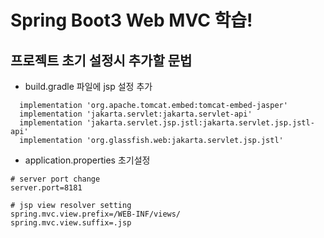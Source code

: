 # Spring Boot3 Web MVC 학습!

## 프로젝트 초기 설정시 추가할 문법
- build.gradle 파일에 jsp 설정 추가

````
  implementation 'org.apache.tomcat.embed:tomcat-embed-jasper'
  implementation 'jakarta.servlet:jakarta.servlet-api'
  implementation 'jakarta.servlet.jsp.jstl:jakarta.servlet.jsp.jstl-api'
  implementation 'org.glassfish.web:jakarta.servlet.jsp.jstl'

````

- application.properties 초기설정
````
# server port change
server.port=8181

# jsp view resolver setting
spring.mvc.view.prefix=/WEB-INF/views/
spring.mvc.view.suffix=.jsp